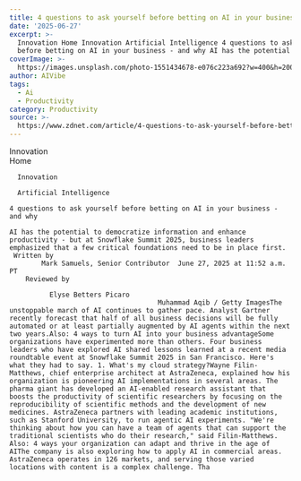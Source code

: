 ```yaml
---
title: 4 questions to ask yourself before betting on AI in your business - and why
date: '2025-06-27'
excerpt: >-
  Innovation Home Innovation Artificial Intelligence 4 questions to ask yourself
  before betting on AI in your business - and why AI has the potential to...
coverImage: >-
  https://images.unsplash.com/photo-1551434678-e076c223a692?w=400&h=200&fit=crop&auto=format
author: AIVibe
tags:
  - Ai
  - Productivity
category: Productivity
source: >-
  https://www.zdnet.com/article/4-questions-to-ask-yourself-before-betting-on-ai-in-your-business-and-why/
---
```

Innovation      
      Home
    
      Innovation
    
      Artificial Intelligence
       
    4 questions to ask yourself before betting on AI in your business - and why
     
    AI has the potential to democratize information and enhance productivity - but at Snowflake Summit 2025, business leaders emphasized that a few critical foundations need to be in place first.
     Written by 
            Mark Samuels, Senior Contributor  June 27, 2025 at 11:52 a.m. PT 
        Reviewed by
        
              Elyse Betters Picaro
                                         Muhammad Aqib / Getty ImagesThe unstoppable march of AI continues to gather pace. Analyst Gartner recently forecast that half of all business decisions will be fully automated or at least partially augmented by AI agents within the next two years.Also: 4 ways to turn AI into your business advantageSome organizations have experimented more than others. Four business leaders who have explored AI shared lessons learned at a recent media roundtable event at Snowflake Summit 2025 in San Francisco. Here's what they had to say. 1. What's my cloud strategy?Wayne Filin-Matthews, chief enterprise architect at AstraZeneca, explained how his organization is pioneering AI implementations in several areas. The pharma giant has developed an AI-enabled research assistant that boosts the productivity of scientific researchers by focusing on the reproducibility of scientific methods and the development of new medicines. AstraZeneca partners with leading academic institutions, such as Stanford University, to run agentic AI experiments. "We're thinking about how you can have a team of agents that can support the traditional scientists who do their research," said Filin-Matthews. Also: 4 ways your organization can adapt and thrive in the age of AIThe company is also exploring how to apply AI in commercial areas. AstraZeneca operates in 126 markets, and serving those varied locations with content is a complex challenge. Tha
